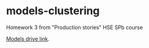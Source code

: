 # models-clustering
Homework 3 from "Production stories" HSE SPb course

[Models drive link](https://drive.google.com/drive/u/0/folders/1CjqyVZ6PqPoYqHlTBYgTzQZAodvDYBm5). 
